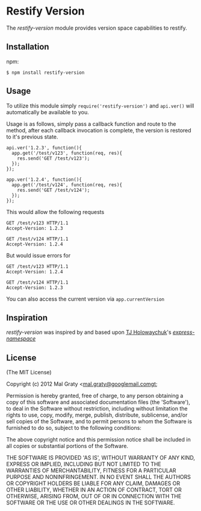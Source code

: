 # Restify Version
      
The _restify-version_ module provides version space capabilities to restify.

## Installation

npm:

    $ npm install restify-version

## Usage

To utilize this module simply `require('restify-version')` and `api.ver()` will automatically be available to you.

Usage is as follows, simply pass a callback function and route to the method, after each callback invocation is complete, the version is restored to it's previous state.

    api.ver('1.2.3', function(){
      app.get('/test/v123', function(req, res){
        res.send('GET /test/v123');
      });
    });

    app.ver('1.2.4', function(){
      app.get('/test/v124', function(req, res){
        res.send('GET /test/v124');
      });
    });

This would allow the following requests

    GET /test/v123 HTTP/1.1
    Accept-Version: 1.2.3

    GET /test/v124 HTTP/1.1
    Accept-Version: 1.2.4

But would issue errors for

    GET /test/v123 HTTP/1.1
    Accept-Version: 1.2.4

    GET /test/v124 HTTP/1.1
    Accept-Version: 1.2.3

You can also access the current version via `app.currentVersion`

## Inspiration

_restify-version_ was inspired by and based upon [TJ Holowaychuk](https://github.com/visionmedia)'s [_express-namespace_](https://github.com/visionmedia/express-namespace)

## License 

(The MIT License)

Copyright (c) 2012 Mal Graty &lt;mal.graty@googlemail.comgt;

Permission is hereby granted, free of charge, to any person obtaining
a copy of this software and associated documentation files (the
'Software'), to deal in the Software without restriction, including
without limitation the rights to use, copy, modify, merge, publish,
distribute, sublicense, and/or sell copies of the Software, and to
permit persons to whom the Software is furnished to do so, subject to
the following conditions:

The above copyright notice and this permission notice shall be
included in all copies or substantial portions of the Software.

THE SOFTWARE IS PROVIDED 'AS IS', WITHOUT WARRANTY OF ANY KIND,
EXPRESS OR IMPLIED, INCLUDING BUT NOT LIMITED TO THE WARRANTIES OF
MERCHANTABILITY, FITNESS FOR A PARTICULAR PURPOSE AND NONINFRINGEMENT.
IN NO EVENT SHALL THE AUTHORS OR COPYRIGHT HOLDERS BE LIABLE FOR ANY
CLAIM, DAMAGES OR OTHER LIABILITY, WHETHER IN AN ACTION OF CONTRACT,
TORT OR OTHERWISE, ARISING FROM, OUT OF OR IN CONNECTION WITH THE
SOFTWARE OR THE USE OR OTHER DEALINGS IN THE SOFTWARE.


